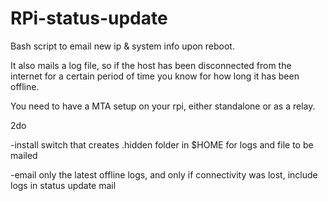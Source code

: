RPi-status-update
=================

Bash script to email new ip &amp; system info upon reboot.

It also mails a log file, so if the host has been disconnected from the 
internet for a certain period of time you know for how long it has been offline.

You need to have a MTA setup on your rpi, either standalone or as a relay.

2do

-install switch that creates .hidden folder in $HOME for logs and file to be mailed

-email only the latest offline logs, and only if connectivity was lost, include logs in status update mail

